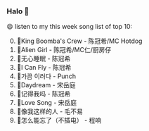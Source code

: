 

### Halo 👋

😄 listen to my this week song list of top 10:

0. 🌈King Boomba's Crew - 陈冠希/MC Hotdog
1. 🌈Alien Girl - 陈冠希/MC仁/厨房仔
2. 🌈无心睡眠 - 陈冠希
3. 🌈I Can Fly - 陈冠希
4. 🌈가끔 이러다 - Punch
5. 🌈Daydream - 宋岳庭
6. 🌈记得我吗 - 陈冠希
7. 🌈Love Song - 宋岳庭
8. 🌈像我这样的人 - 毛不易
9. 🌈怎么能忘了（不插电） - 程响

